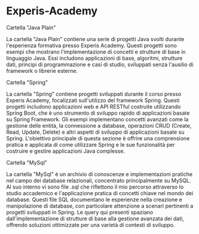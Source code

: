 # Experis-Academy

Cartella "Java Plain"

La cartella "Java Plain" contiene una serie di progetti Java svolti durante l'esperienza formativa presso Experis Academy. Questi progetti sono esempi che mostrano l'implementazione di concetti e strutture di base in linguaggio Java. Essi includono applicazioni di base, algoritmi, strutture dati, principi di programmazione e casi di studio, sviluppati senza l'ausilio di framework o librerie esterne.

Cartella "Spring"

La cartella "Spring" contiene progetti sviluppati durante il corso presso Experis Academy, focalizzati sull'utilizzo del framework Spring. Questi progetti includono applicazioni web e API RESTful costruite utilizzando Spring Boot, che è uno strumento di sviluppo rapido di applicazioni basate su Spring Framework. Gli esempi implementano concetti avanzati come la gestione delle entità, la connessione a database, operazioni CRUD (Create, Read, Update, Delete) e altri aspetti di sviluppo di applicazioni basate su Spring. L'obiettivo principale di questa sezione è offrire una comprensione pratica e applicata di come utilizzare Spring e le sue funzionalità per costruire e gestire applicazioni Java complesse.

Cartella "MySql"

La cartella "MySql" è un archivio di conoscenze e implementazioni pratiche nel campo dei database relazionali, concentrato principalmente su MySQL. Al suo interno vi sono file .sql che riflettono il mio percorso attraverso lo studio accademico e l'applicazione pratica di concetti chiave nel mondo dei database.
Questi file SQL documentano le esperienze nella creazione e manipolazione di database, con particolare attenzione a scenari pertinenti a progetti sviluppati in Spring. Le query qui presenti spaziano dall'implementazione di strutture di base alla gestione avanzata dei dati, offrendo soluzioni ottimizzate per una varietà di contesti di sviluppo.
